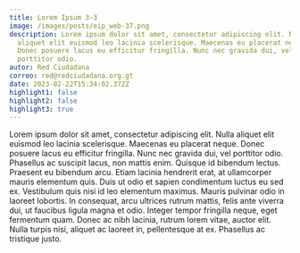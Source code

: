 ```yaml
---
title: Lorem Ipsum 3-3
image: /images/posts/eip_web-37.png
description: Lorem ipsum dolor sit amet, consectetur adipiscing elit. Nulla
  aliquet elit euismod leo lacinia scelerisque. Maecenas eu placerat neque.
  Donec posuere lacus eu efficitur fringilla. Nunc nec gravida dui, vel
  porttitor odio.
autor: Red Ciudadana
correo: red@redciudadana.org.gt
date: 2023-02-22T15:34:02.372Z
highlight1: false
highlight2: false
highlight3: true
---
```

Lorem ipsum dolor sit amet, consectetur adipiscing elit. Nulla aliquet elit euismod leo lacinia scelerisque. Maecenas eu placerat neque. Donec posuere lacus eu efficitur fringilla. Nunc nec gravida dui, vel porttitor odio. Phasellus ac suscipit lacus, non mattis enim. Quisque id bibendum lectus. Praesent eu bibendum arcu. Etiam lacinia hendrerit erat, at ullamcorper mauris elementum quis. Duis ut odio et sapien condimentum luctus eu sed ex. Vestibulum quis nisi id leo elementum maximus. Mauris pulvinar odio in laoreet lobortis. In consequat, arcu ultrices rutrum mattis, felis ante viverra dui, ut faucibus ligula magna et odio. Integer tempor fringilla neque, eget fermentum quam. Donec ac nibh lacinia, rutrum lorem vitae, auctor elit. Nulla turpis nisi, aliquet ac laoreet in, pellentesque at ex. Phasellus ac tristique justo.